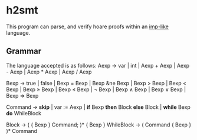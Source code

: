 # h2smt
This program can parse, and verify hoare proofs within an [imp-like](https://en.wikipedia.org/wiki/IMP_(programming_language)) language.

## Grammar
The language accepted is as follows:
Aexp &rarr; var | int | Aexp + Aexp | 
  Aexp - Aexp | Aexp * Aexp | Aexp / Aexp
  
Bexp &rarr; true | false | Bexp = Bexp | 
  Bexp &ne Bexp | Bexp > Bexp | Bexp < Bexp | 
  Bexp &ge; Bexp | Bexp &le; Bexp | 
  &not; Bexp | Bexp &#8743; Bexp | 
  Bexp &#8744; Bexp | Bexp &rArr; Bexp
  
Command &rarr; **skip** | var := Aexp | 
  **if** Bexp **then** Block **else** Block | 
  **while** Bexp **do** WhileBlock
  
Block &rarr; ( { Bexp } Command; )* { Bexp }
WhileBlock &rarr; ( Command { Bexp } )* Command
